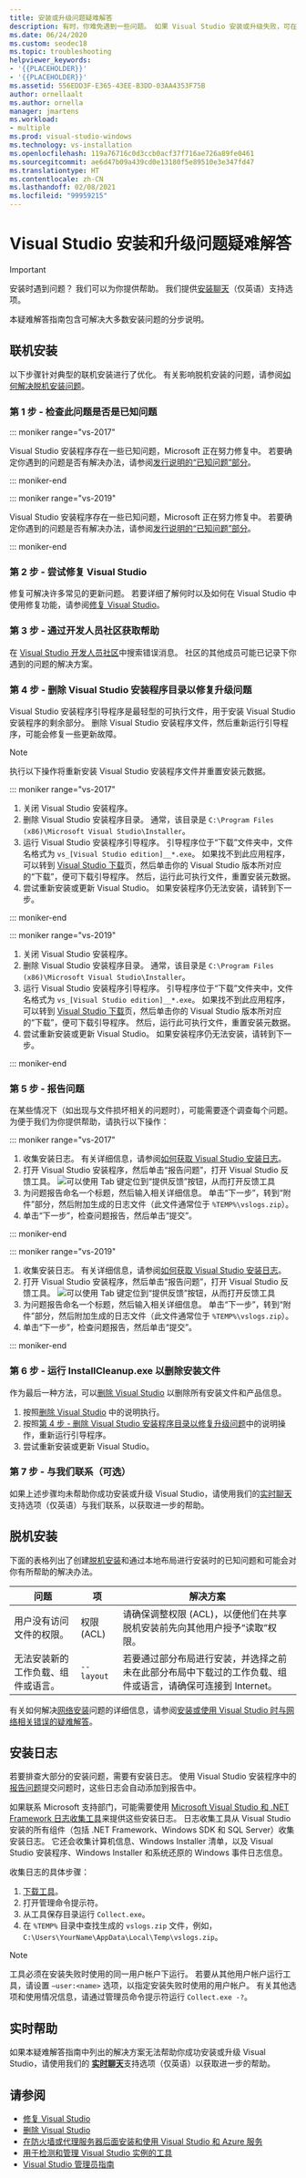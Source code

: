 ```yaml
---
title: 安装或升级问题疑难解答
description: 有时，你难免遇到一些问题。 如果 Visual Studio 安装或升级失败，可在此页寻求帮助。
ms.date: 06/24/2020
ms.custom: seodec18
ms.topic: troubleshooting
helpviewer_keywords:
- '{{PLACEHOLDER}}'
- '{{PLACEHOLDER}}'
ms.assetid: 556EDD3F-E365-43EE-B3DD-03AA4353F75B
author: ornellaalt
ms.author: ornella
manager: jmartens
ms.workload:
- multiple
ms.prod: visual-studio-windows
ms.technology: vs-installation
ms.openlocfilehash: 119a76716c0d3ccb0acf37f716ae726a89fe0461
ms.sourcegitcommit: ae6d47b09a439cd0e13180f5e89510e3e347fd47
ms.translationtype: HT
ms.contentlocale: zh-CN
ms.lasthandoff: 02/08/2021
ms.locfileid: "99959215"
---
```

# <a name="troubleshoot-visual-studio-installation-and-upgrade-issues"></a>Visual Studio 安装和升级问题疑难解答

> [!IMPORTANT]
> 安装时遇到问题？ 我们可以为你提供帮助。 我们提供[安装聊天](https://visualstudio.microsoft.com/vs/support/#talktous)（仅英语）支持选项。

本疑难解答指南包含可解决大多数安装问题的分步说明。

## <a name="online-installations"></a>联机安装

以下步骤针对典型的联机安装进行了优化。 有关影响脱机安装的问题，请参阅[如何解决脱机安装问题](#offline-installations)。

### <a name="step-1---check-whether-this-problem-is-a-known-issue"></a>第 1 步 - 检查此问题是否是已知问题

::: moniker range="vs-2017"

Visual Studio 安装程序存在一些已知问题，Microsoft 正在努力修复中。 若要确定你遇到的问题是否有解决办法，请参阅[发行说明的“已知问题”部分](/visualstudio/releasenotes/vs2017-relnotes#-known-issues)。

::: moniker-end

::: moniker range="vs-2019"

Visual Studio 安装程序存在一些已知问题，Microsoft 正在努力修复中。 若要确定你遇到的问题是否有解决办法，请参阅[发行说明的“已知问题”部分](/visualstudio/releases/2019/release-notes#-known-issues)。

::: moniker-end

### <a name="step-2---try-repairing-visual-studio"></a>第 2 步 - 尝试修复 Visual Studio

修复可解决许多常见的更新问题。 若要详细了解何时以及如何在 Visual Studio 中使用修复功能，请参阅[修复 Visual Studio](repair-visual-studio.md)。

### <a name="step-3---check-with-the-developer-community"></a>第 3 步 - 通过开发人员社区获取帮助

在 [Visual Studio 开发人员社区](https://aka.ms/feedback/suggest?space=8)中搜索错误消息。 社区的其他成员可能已记录下你遇到的问题的解决方案。

### <a name="step-4---delete-the-visual-studio-installer-directory-to-fix-upgrade-problems"></a>第 4 步 - 删除 Visual Studio 安装程序目录以修复升级问题

Visual Studio 安装程序引导程序是最轻型的可执行文件，用于安装 Visual Studio 安装程序的剩余部分。 删除 Visual Studio 安装程序文件，然后重新运行引导程序，可能会修复一些更新故障。

> [!NOTE]
> 执行以下操作将重新安装 Visual Studio 安装程序文件并重置安装元数据。

::: moniker range="vs-2017"

1. 关闭 Visual Studio 安装程序。
2. 删除 Visual Studio 安装程序目录。 通常，该目录是 `C:\Program Files (x86)\Microsoft Visual Studio\Installer`。
3. 运行 Visual Studio 安装程序引导程序。 引导程序位于“下载”文件夹中，文件名格式为 `vs_[Visual Studio edition]__*.exe`。 如果找不到此应用程序，可以转到 [Visual Studio 下载](https://visualstudio.microsoft.com/vs/older-downloads/?utm_medium=microsoft&utm_source=docs.microsoft.com&utm_campaign=vs+2017+download)页，然后单击你的 Visual Studio 版本所对应的“下载”，便可下载引导程序。 然后，运行此可执行文件，重置安装元数据。
4. 尝试重新安装或更新 Visual Studio。 如果安装程序仍无法安装，请转到下一步。

::: moniker-end

::: moniker range="vs-2019"

1. 关闭 Visual Studio 安装程序。
2. 删除 Visual Studio 安装程序目录。 通常，该目录是 `C:\Program Files (x86)\Microsoft Visual Studio\Installer`。
3. 运行 Visual Studio 安装程序引导程序。 引导程序位于“下载”文件夹中，文件名格式为 `vs_[Visual Studio edition]__*.exe`。 如果找不到此应用程序，可以转到 [Visual Studio 下载](https://visualstudio.microsoft.com/downloads)页，然后单击你的 Visual Studio 版本所对应的“下载”，便可下载引导程序。 然后，运行此可执行文件，重置安装元数据。
4. 尝试重新安装或更新 Visual Studio。 如果安装程序仍无法安装，请转到下一步。

::: moniker-end

### <a name="step-5---report-a-problem"></a>第 5 步 - 报告问题

在某些情况下（如出现与文件损坏相关的问题时），可能需要逐个调查每个问题。 为便于我们为你提供帮助，请执行以下操作：

::: moniker range="vs-2017"

1. 收集安装日志。 有关详细信息，请参阅[如何获取 Visual Studio 安装日志](#installation-logs)。
2. 打开 Visual Studio 安装程序，然后单击“报告问题”，打开 Visual Studio 反馈工具。
![可以使用 Tab 键定位到“提供反馈”按钮，从而打开反馈工具](media/report-a-problem.png)
3. 为问题报告命名一个标题，然后输入相关详细信息。 单击“下一步”，转到“附件”部分，然后附加生成的日志文件（此文件通常位于 `%TEMP%\vslogs.zip`）。
4. 单击“下一步”，检查问题报告，然后单击“提交”。

::: moniker-end

::: moniker range="vs-2019"

1. 收集安装日志。 有关详细信息，请参阅[如何获取 Visual Studio 安装日志](#installation-logs)。
2. 打开 Visual Studio 安装程序，然后单击“报告问题”，打开 Visual Studio 反馈工具。
![可以使用 Tab 键定位到“提供反馈”按钮，从而打开反馈工具](media/vs-2019/vs-installer-report-problem.png)
3. 为问题报告命名一个标题，然后输入相关详细信息。 单击“下一步”，转到“附件”部分，然后附加生成的日志文件（此文件通常位于 `%TEMP%\vslogs.zip`）。
4. 单击“下一步”，检查问题报告，然后单击“提交”。

::: moniker-end

### <a name="step-6---run-installcleanupexe-to-remove-installation-files"></a>第 6 步 - 运行 InstallCleanup.exe 以删除安装文件

作为最后一种方法，可以[删除 Visual Studio](remove-visual-studio.md) 以删除所有安装文件和产品信息。

1. 按照[删除 Visual Studio](remove-visual-studio.md) 中的说明执行。
2. 按照[第 4 步 - 删除 Visual Studio 安装程序目录以修复升级问题](#step-4---delete-the-visual-studio-installer-directory-to-fix-upgrade-problems)中的说明操作，重新运行引导程序。
3. 尝试重新安装或更新 Visual Studio。

### <a name="step-7---contact-us-optional"></a>第 7 步 - 与我们联系（可选）

如果上述步骤均未帮助你成功安装或升级 Visual Studio，请使用我们的[实时聊天](https://visualstudio.microsoft.com/vs/support/#talktous)支持选项（仅英语）与我们联系，以获取进一步的帮助。

## <a name="offline-installations"></a>脱机安装

下面的表格列出了创建[脱机安装](create-an-offline-installation-of-visual-studio.md)和通过本地布局进行安装时的已知问题和可能会对你有所帮助的解决办法。

| 问题       | 项                   | 解决方案 |
| ----------- | ---------------------- | -------- |
| 用户没有访问文件的权限。 | 权限 (ACL) | 请确保调整权限 (ACL)，以便他们在共享脱机安装前先向其他用户授予“读取”权限。 |
| 无法安装新的工作负载、组件或语言。  | `--layout`  | 若要通过部分布局进行安装，并选择之前未在此部分布局中下载过的工作负载、组件或语言，请确保可连接到 Internet。 |

有关如何解决[网络安装](create-a-network-installation-of-visual-studio.md)问题的详细信息，请参阅[安装或使用 Visual Studio 时与网络相关错误的疑难解答](troubleshooting-network-related-errors-in-visual-studio.md)。

## <a name="installation-logs"></a>安装日志

若要排查大部分的安装问题，需要有安装日志。 使用 Visual Studio 安装程序中的[报告问题](../ide/how-to-report-a-problem-with-visual-studio.md)提交问题时，这些日志会自动添加到报告中。

如果联系 Microsoft 支持部门，可能需要使用 [Microsoft Visual Studio 和 .NET Framework 日志收集工具](https://www.microsoft.com/download/details.aspx?id=12493)来提供这些安装日志。 日志收集工具从 Visual Studio 安装的所有组件（包括 .NET Framework、Windows SDK 和 SQL Server）收集安装日志。 它还会收集计算机信息、Windows Installer 清单，以及 Visual Studio 安装程序、Windows Installer 和系统还原的 Windows 事件日志信息。

收集日志的具体步骤：

1. [下载工具](https://www.microsoft.com/download/details.aspx?id=12493)。
2. 打开管理命令提示符。
3. 从工具保存目录运行 `Collect.exe`。
4. 在 `%TEMP%` 目录中查找生成的 `vslogs.zip` 文件，例如，`C:\Users\YourName\AppData\Local\Temp\vslogs.zip`。

> [!NOTE]
> 工具必须在安装失败时使用的同一用户帐户下运行。 若要从其他用户帐户运行工具，请设置 `–user:<name>` 选项，以指定安装失败时使用的用户帐户。 有关其他选项和使用情况信息，请通过管理员命令提示符运行 `Collect.exe -?`。

## <a name="live-help"></a>实时帮助

如果本疑难解答指南中列出的解决方案无法帮助你成功安装或升级 Visual Studio，请使用我们的 [**实时聊天**](https://visualstudio.microsoft.com/vs/support/#talktous)支持选项（仅英语）以获取进一步的帮助。

## <a name="see-also"></a>请参阅

* [修复 Visual Studio](repair-visual-studio.md)
* [删除 Visual Studio](remove-visual-studio.md)
* [在防火墙或代理服务器后面安装和使用 Visual Studio 和 Azure 服务](install-and-use-visual-studio-behind-a-firewall-or-proxy-server.md)
* [用于检测和管理 Visual Studio 实例的工具](tools-for-managing-visual-studio-instances.md)
* [Visual Studio 管理员指南](visual-studio-administrator-guide.md)
